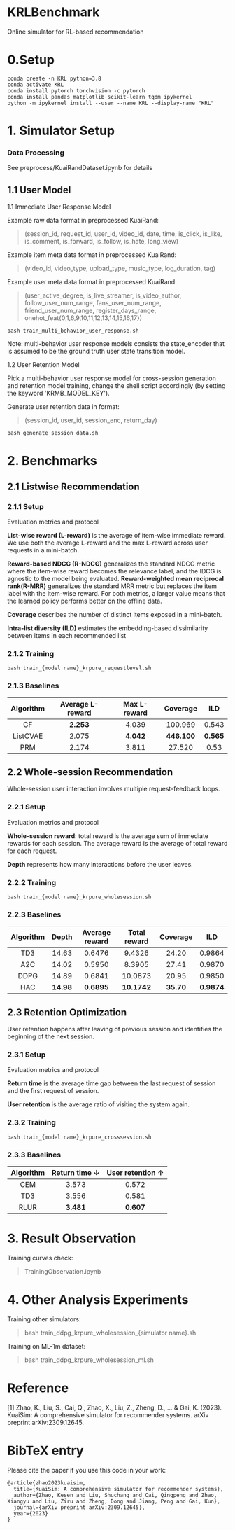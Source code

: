 # KRLBenchmark

Online simulator for RL-based recommendation

# 0.Setup

```
conda create -n KRL python=3.8
conda activate KRL
conda install pytorch torchvision -c pytorch
conda install pandas matplotlib scikit-learn tqdm ipykernel
python -m ipykernel install --user --name KRL --display-name "KRL"
```

# 1. Simulator Setup

### Data Processing

See preprocess/KuaiRandDataset.ipynb for details


## 1.1 User Model

1.1 Immediate User Response Model

Example raw data format in preprocessed KuaiRand: 

> (session_id, request_id, user_id, video_id, date, time, is_click, is_like, is_comment, is_forward, is_follow, is_hate, long_view)

Example item meta data format in preprocessed KuaiRand: 

> (video_id, video_type, upload_type, music_type, log_duration, tag)

Example user meta data format in preprocessed KuaiRand: 

> (user_active_degree, is_live_streamer, is_video_author, follow_user_num_range, fans_user_num_range, friend_user_num_range, register_days_range, onehot_feat{0,1,6,9,10,11,12,13,14,15,16,17})

```
bash train_multi_behavior_user_response.sh
```

Note: multi-behavior user response models consists the state_encoder that is assumed to be the ground truth user state transition model.

1.2 User Retention Model

Pick a multi-behavior user response model for cross-session generation and retention model training, change the shell script accordingly (by setting the keyword 'KRMB_MODEL_KEY').

Generate user retention data in format:

> (session_id, user_id, session_enc, return_day)

```
bash generate_session_data.sh
```

# 2. Benchmarks

## 2.1 Listwise Recommendation

### 2.1.1 Setup

Evaluation metrics and protocol

**List-wise reward (L-reward)** is the average of item-wise immediate reward. We use both the average L-reward and the max L-reward across user requests in a mini-batch. 

**Reward-based NDCG (R-NDCG)** generalizes the standard NDCG metric where the item-wise reward becomes the relevance label, and the IDCG is agnostic to the model being evaluated.
**Reward-weighted mean reciprocal rank(R-MRR)** generalizes the standard MRR metric but replaces the item label with the item-wise reward. For both metrics, a larger value means that the learned policy performs better on the offline data. 

**Coverage** describes the number of distinct items exposed in a mini-batch. 

**Intra-list diversity (ILD)** estimates the embedding-based dissimilarity between items in each recommended list

### 2.1.2 Training

```
bash train_{model name}_krpure_requestlevel.sh
```

### 2.1.3 Baselines

| Algorithm | Average L-reward | Max L-reward |  Coverage   |    ILD    |
| :-------: | :--------------: | :----------: | :---------: | :-------: |
|    CF     |    **2.253**     |    4.039     |   100.969   |   0.543   |
| ListCVAE  |      2.075       |  **4.042**   | **446.100** | **0.565** |
|    PRM    |      2.174       |    3.811     |   27.520    |   0.53    |



## 2.2 Whole-session Recommendation

Whole-session user interaction involves multiple request-feedback loops.

### 2.2.1 Setup

Evaluation metrics and protocol

**Whole-session reward**: total reward is the average sum of immediate rewards for each session. The average reward is the average of total reward for each request.

**Depth** represents how many interactions before the user leaves.

### 2.2.2 Training

```
bash train_{model name}_krpure_wholesession.sh
```

### 2.2.3 Baselines

| Algorithm |   Depth   | Average reward | Total reward | Coverage  |    ILD     |
| :-------: | :-------: | :------------: | :----------: | :-------: | :--------: |
|    TD3    |   14.63   |     0.6476     |    9.4326    |   24.20   |   0.9864   |
|    A2C    |   14.02   |     0.5950     |    8.3905    |   27.41   |   0.9870   |
|   DDPG    |   14.89   |     0.6841     |   10.0873    |   20.95   |   0.9850   |
|    HAC    | **14.98** |   **0.6895**   | **10.1742**  | **35.70** | **0.9874** |



## 2.3 Retention Optimization

User retention happens after leaving of previous session and identifies the beginning of the next session.

### 2.3.1 Setup

Evaluation metrics and protocol

**Return time** is the average time gap between the last request of session and the first request of session. 

**User retention** is the average ratio of visiting the system again.

### 2.3.2 Training

```
bash train_{model name}_krpure_crosssession.sh
```

### 2.3.3 Baselines

| Algorithm | Return time **↓** | User retention ↑ |
| :-------: | :---------------: | :--------------: |
|    CEM    |       3.573       |      0.572       |
|    TD3    |       3.556       |      0.581       |
|   RLUR    |     **3.481**     |     **0.607**     |




# 3. Result Observation

Training curves check:

> TrainingObservation.ipynb

# 4. Other Analysis Experiments

Training other simulators:

> bash train_ddpg_krpure_wholesession_{simulator name}.sh

Training on ML-1m dataset:

> bash train_ddpg_krpure_wholesession_ml.sh


# Reference

[1] Zhao, K., Liu, S., Cai, Q., Zhao, X., Liu, Z., Zheng, D., ... & Gai, K. (2023). KuaiSim: A comprehensive simulator for recommender systems. arXiv preprint arXiv:2309.12645.

# BibTeX entry

Please cite the paper if you use this code in your work:


```
@article{zhao2023kuaisim,
  title={KuaiSim: A comprehensive simulator for recommender systems},
  author={Zhao, Kesen and Liu, Shuchang and Cai, Qingpeng and Zhao, Xiangyu and Liu, Ziru and Zheng, Dong and Jiang, Peng and Gai, Kun},
  journal={arXiv preprint arXiv:2309.12645},
  year={2023}
}
```

